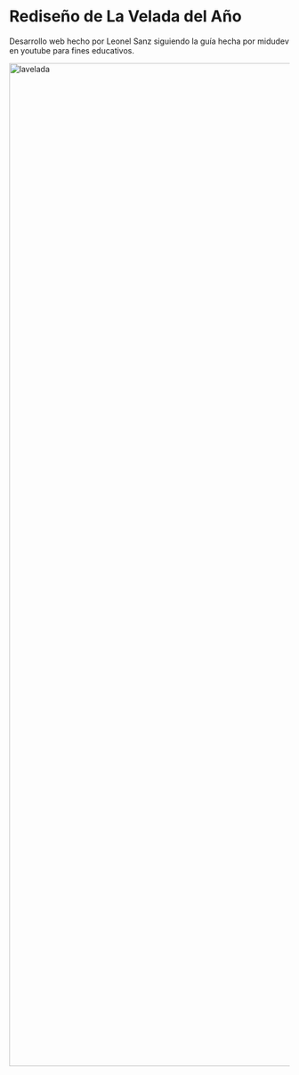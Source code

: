 # Rediseño de La Velada del Año

Desarrollo web hecho por Leonel Sanz siguiendo la guía hecha por midudev en youtube para fines educativos.

<img width="1799" alt="lavelada" src="https://github.com/LeonelSanz/la-velada-clone/assets/104010197/e32c1b08-c99a-4989-b17d-5ac2ec669ab2">
